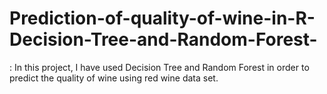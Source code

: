 # Prediction-of-quality-of-wine-in-R-Decision-Tree-and-Random-Forest-
: In this project, I have used Decision Tree and Random Forest in order to predict the quality of wine using red wine data set.
